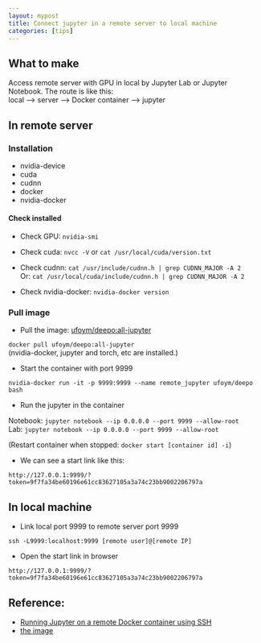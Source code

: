 ```yaml
---
layout: mypost
title: Connect jupyter in a remote server to local machine
categories: [tips]
---
```



## What to make
Access remote server with GPU in local by Jupyter Lab or Jupyter Notebook. The route is like this:  
local --> server --> Docker container --> jupyter  


## In remote server


### Installation
- nvidia-device
- cuda
- cudnn
- docker
- nvidia-docker


#### Check installed

- Check GPU: 
`nvidia-smi`

- Check cuda: 
`nvcc -V` or `cat /usr/local/cuda/version.txt`

- Check cudnn: 
`cat /usr/include/cudnn.h | grep CUDNN_MAJOR -A 2`  
Or: `cat /usr/local/cuda/include/cudnn.h | grep CUDNN_MAJOR -A 2`

- Check nvidia-docker: 
`nvidia-docker version`


### Pull image
- Pull the image: [ufoym/deepo:all-jupyter](https://hub.docker.com/r/ufoym/deepo/tags?page=1&name=jupyter)

`docker pull ufoym/deepo:all-jupyter`  
(nvidia-docker, jupyter and torch, etc are installed.)

- Start the container with port 9999

`nvidia-docker run -it -p 9999:9999 --name remote_jupyter ufoym/deepo bash`

- Run the jupyter in the container

Notebook: `jupyter notebook --ip 0.0.0.0 --port 9999 --allow-root`  
Lab: `jupyter notebook --ip 0.0.0.0 --port 9999 --allow-root`

(Restart container when stopped: `docker start [container id] -i`)

- We can see a start link like this: 

`http://127.0.0.1:9999/?token=9f7fa34be60196e61cc83627105a3a74c23bb9002206797a`


## In local machine
- Link local port 9999 to remote server port 9999

`ssh -L9999:localhost:9999 [remote user]@[remote IP]`

- Open the start link in browser

`http://127.0.0.1:9999/?token=9f7fa34be60196e61cc83627105a3a74c23bb9002206797a`


## Reference:
- [Running Jupyter on a remote Docker container using SSH](https://towardsdatascience.com/using-jupyter-notebook-running-on-a-remote-docker-container-via-ssh-ea2c3ebb9055)
- [the image](https://github.com/ufoym/deepo)